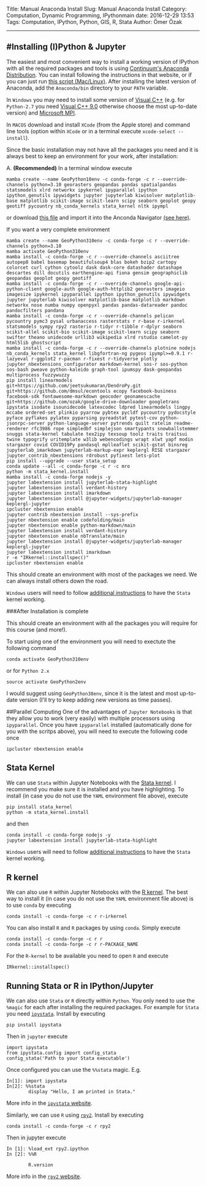 Title: Manual Anaconda Install
Slug: Manual Anaconda Install
Category: Computation, Dynamic Programming, IPythonmain
date: 2016-12-29 13:53
Tags: Computation, IPython, Python, GIS, R, Stata
Author: Ömer Özak

---

#Installing (I)Python & Jupyter
--------
The easiest and most convenient way to install a working version of IPython with all the required packages and tools is using [Continuum's Anaconda Distribution](https://www.anaconda.com/distribution/). You can install following the instructions in that website, or if you can just run [this script (Mac/Linux)](https://www.dropbox.com/s/6st528ethbkmvv2/CondaInstall.sh?dl=0). After installing the latest version of Anaconda, add the ``Anaconda/bin`` directory to your ``PATH`` variable. 

In ``Windows`` you may need to install some version of [Visual C++](https://visualstudio.microsoft.com/visual-cpp-build-tools/) (e.g. for ``Python-2.7`` you need [Visual C++ 9.0](https://www.microsoft.com/en-us/download/details.aspx?id=44266) otherwise choose the most up-to-date version) and [Microsoft MPI](https://www.microsoft.com/en-us/download/details.aspx?id=57467). 

In ``MACOS`` download and install ``XCode`` (from the Apple store) and command line tools (option within ``XCode`` or in a terminal execute ``xcode-select --install``).

Since the basic installation may not have all the packages you need and it is always best to keep an environment for your work, after installation:

A. **(Recommended)** In a terminal window execute

	mamba create --name GeoPython10env -c conda-forge -c r --override-channels python=3.10 georasters geopandas pandas spatialpandas statsmodels xlrd networkx ipykernel ipyparallel ipython ipython_genutils ipywidgets jupyter jupyterlab kiwisolver matplotlib-base matplotlib scikit-image scikit-learn scipy seaborn geoplot geopy geotiff pycountry nb_conda_kernels stata_kernel nltk ipympl
	
or download [this file](https://www.dropbox.com/s/a12mskj7f50xq0q/EconGrowth.yml?dl=0) and import it into the Anconda Navigator [(see here)](https://docs.anaconda.com/anaconda/navigator/tutorials/manage-environments/#importing-an-environment).


If you want a very complete environment


	mamba create --name GeoPython310env -c conda-forge -c r --override-channels python=3.10	
	mamba activate GeoPython310env
	mamba install -c conda-forge -c r --override-channels asciitree autopep8 babel basemap beautifulsoup4 blas bokeh bzip2 cartopy colorcet curl cython cytoolz dask dask-core datashader datashape descartes dill docutils earthengine-api fiona gensim geographiclib geopandas geoplot geopy geotiff	
	mamba install -c conda-forge -c r --override-channels google-api-python-client google-auth google-auth-httplib2 georasters imageio imagesize ipykernel ipyparallel ipython ipython_genutils ipywidgets jupyter jupyterlab kiwisolver matplotlib-base matplotlib markdown networkx nose numba numpy openpyxl pandas pandas-datareader pandoc pandocfilters pandana
	mamba install -c conda-forge -c r --override-channels pelican pycountry pymc3 pysal urbanaccess rasterstats r r-base r-irkernel statsmodels sympy rpy2 rasterio r-tidyr r-tibble r-dplyr seaborn scikit-allel scikit-bio scikit-image scikit-learn scipy seaborn swifter theano unidecode urllib3 wikipedia xlrd rstudio camelot-py html5lib ghostscript
	mamba install -c conda-forge -c r --override-channels plotnine nodejs nb_conda_kernels stata_kernel libgfortran-ng pygeos ipympl>=0.9.1 r-lazyeval r-ggplot2 r-pacman r-fixest r-tidyverse plotly jupyter_nbextensions_configurator markdown-kernel sos-r sos-python sos-bash pweave python-kaleido graph-tool ipumspy dask-geopandas multiprocess fuzzywuzzy
	pip install linearmodels git+https://github.com/jeetsukumaran/DendroPy.git git+https://github.com/dmsul/econtools ecopy facebook-business facebook-sdk fontawesome-markdown geocoder geonamescache git+https://github.com/ozak/google-drive-downloader googletrans ipystata isodate isounidecode latexcodec ldpred linearmodels lingpy mccabe ordered-set plinkio pyarrow pybtex pycldf pycountry pydocstyle pyface pyflakes pylatex pyparsing pyreadstat pytest-cov python-jsonrpc-server python-language-server pytrends quilt ratelim readme-renderer rfc3986 rope simpledbf simplejson smartypants snowballstemmer snuggs stata-kernel tabulate tex2ipy texsoup toolz traits traitsui twine typogrify uritemplate w3lib webencodings wrapt xlwt yapf modin stargazer covid COVID19Py pandasql mplleaflet scikit-gstat binsreg jupyterlab_imarkdown jupyterlab-markup-expr keplergl RISE stargazer jupyter_contrib_nbextensions rdrobust pyfixest lets-plot
	pip install --upgrade --user stata_setup
	conda update --all -c conda-forge -c r -c mro
	python -m stata_kernel.install
	mamba install -c conda-forge nodejs -y
	jupyter labextension install jupyterlab-stata-highlight
	jupyter labextension install verdant-history
	jupyter labextension install imarkdown
	jupyter labextension install @jupyter-widgets/jupyterlab-manager keplergl-jupyter
	ipcluster nbextension enable
	jupyter contrib nbextension install --sys-prefix
	jupyter nbextension enable codefolding/main
	jupyter nbextension enable python-markdown/main
	jupyter labextension install verdant-history
	jupyter nbextension enable nbTranslate/main
	jupyter labextension install @jupyter-widgets/jupyterlab-manager keplergl-jupyter
	jupyter labextension install imarkdown
	r -e "IRkernel::installspec()"
	ipcluster nbextension enable


This should create an environment with most of the packages we need. We can always install others down the road. 

``Windows`` users will need to follow [additional instructions](https://kylebarron.dev/stata_kernel/getting_started/) to have the ``Stata`` kernel working.
    
###After Installation is complete

This should create an environment with all the packages you will require for this course (and more!). 

To start using one of the environment you will need to exectute the following command

    conda activate GeoPython310env

or for ``Python 2.x``

    source activate GeoPython2env

I would suggest using ``GeoPython38env``, since it is the latest and most up-to-date version (I'll try to keep adding new versions as time passes).

##Parallel Computing
One of the advantages of ``Jupyter Notebooks`` is that they allow you to work (very easily) with multiple processors using ``ipyparallel``. Once you have ``ipyparallel`` installed (automatically done for you with the scritps above), you will need to execute the following code once

    ipcluster nbextension enable

## Stata Kernel
We can use ``Stata`` within Jupyter Notebooks with the [Stata kernel](https://kylebarron.dev/stata_kernel/). I recommend you make sure it is installed and you have highlighting. To install (in case you do not use the ``YAML`` environment file above), execute

	pip install stata_kernel
	python -m stata_kernel.install

and then 

	conda install -c conda-forge nodejs -y
	jupyter labextension install jupyterlab-stata-highlight

``Windows`` users will need to follow [additional instructions](https://kylebarron.dev/stata_kernel/getting_started/) to have the ``Stata`` kernel working.

## R kernel
We can also use ``R`` within Jupyter Notebooks with the [R kernel](https://irkernel.github.io/). The best way to install it (in case you do not use the ``YAML`` environment file above) is to use ``conda`` by executing

	conda install -c conda-forge -c r r-irkernel 

You can also install ``R`` and ``R`` packages by using ``conda``. Simply execute

	conda install -c conda-forge -c r r
	conda install -c conda-forge -c r r-PACKAGE_NAME
	
For the ``R-kernel`` to be available you need to open ``R`` and execute

	IRkernel::installspec()


## Running Stata or R in IPython/Jupyter
We can also use ``Stata`` or ``R`` directly within ``Python``. You only need to use the ``%magic`` for each after installing the required packages. For example for ``Stata`` you need  [``ipystata``](https://github.com/TiesdeKok/ipystata). Install by executing

	pip install ipystata
	
Then in ``jupyter`` execute

	import ipystata 
	from ipystata.config import config_stata
	config_stata('Path to your Stata executable')  

Once configured you can use the ``%%stata`` magic. E.g.

	In[1]: import ipystata  
	In[2]: %%stata  
   		    display "Hello, I am printed in Stata."  
	

More info in the [``ipystata`` website](https://github.com/TiesdeKok/ipystata).

Similarly, we can use ``R`` using [``rpy2``](https://rpy2.bitbucket.io/). Install by executing

	conda install -c conda-forge -c r rpy2
	
Then in jupyter execute

	In [1]: %load_ext rpy2.ipython
	In [2]: %%R

			R.version

More info in the [``rpy2`` website](https://rpy2.bitbucket.io/).
